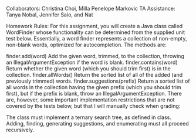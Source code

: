 Collaborators:  Christina Choi, Milla Penelope Markovic
TA Assistance:  Tanya Nobal, Jennifer Saio, and Nat

Homework Rules:
For this assignment, you will create a Java class called WordFinder whose functionality can be determined from the supplied unit test below. Essentially, a word finder represents a collection of non-empty, non-blank words, optimized for autocompletion. The methods are:

finder.add(word)
Add the given word, trimmed, to the collection, throwing an IllegalArgumentException if the word is blank.
finder.contains(word)
Return whether the given word (which you should trim first) is in the collection.
finder.allWords()
Return the sorted list of all of the added (and previously trimmed) words.
finder.suggestions(prefix)
Return a sorted list of all words in the collection having the given prefix (which you should trim first), but if the prefix is blank, throw an IllegalArgumentException.
There are, however, some important implementation restrictions that are not covered by the tests below, but that I will manually check when grading:

The class must implement a ternary search tree, as defined in class.
Adding, finding, generating suggestions, and enumerating must all proceed recursively.
